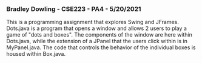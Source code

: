 ### Bradley Dowling - CSE223 - PA4 - 5/20/2021

This is a programming assignment that explores Swing and JFrames.
Dots.java is a program that opens a window and allows 2 users
to play a game of "dots and boxes". The components of the window
are here within Dots.java, while the extension of a JPanel that
the users click within is in MyPanel.java. The code that controls
the behavior of the individual boxes is housed within Box.java.

